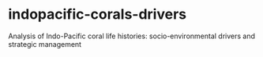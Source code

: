 # indopacific-corals-drivers
Analysis of Indo-Pacific coral life histories: socio-environmental drivers and strategic management
